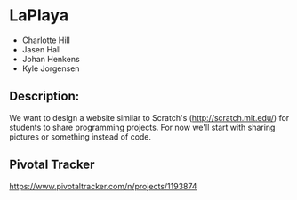 # LaPlaya

* Charlotte Hill
* Jasen Hall
* Johan Henkens
* Kyle Jorgensen


## Description:

We want to design a website similar to Scratch's (http://scratch.mit.edu/) for students to share programming projects. For now we'll start with sharing pictures or something instead of code.

## Pivotal Tracker
https://www.pivotaltracker.com/n/projects/1193874
